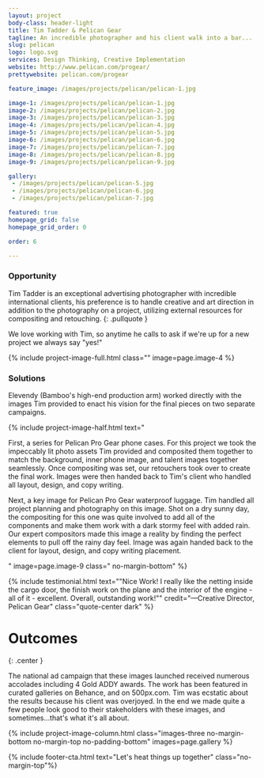 ```yaml
---
layout: project
body-class: header-light
title: Tim Tadder & Pelican Gear
tagline: An incredible photographer and his client walk into a bar...
slug: pelican
logo: logo.svg
services: Design Thinking, Creative Implementation
website: http://www.pelican.com/progear/
prettywebsite: pelican.com/progear

feature_image: /images/projects/pelican/pelican-1.jpg

image-1: /images/projects/pelican/pelican-1.jpg
image-2: /images/projects/pelican/pelican-2.jpg
image-3: /images/projects/pelican/pelican-3.jpg
image-4: /images/projects/pelican/pelican-4.jpg
image-5: /images/projects/pelican/pelican-5.jpg
image-6: /images/projects/pelican/pelican-6.jpg
image-7: /images/projects/pelican/pelican-7.jpg
image-8: /images/projects/pelican/pelican-8.jpg
image-9: /images/projects/pelican/pelican-9.jpg

gallery:
 - /images/projects/pelican/pelican-5.jpg
 - /images/projects/pelican/pelican-6.jpg
 - /images/projects/pelican/pelican-7.jpg

featured: true
homepage_grid: false
homepage_grid_order: 0

order: 6

---
```


### Opportunity
Tim Tadder is an exceptional advertising photographer with incredible international clients, his preference is to handle creative and art direction in addition to the photography on a project, utilizing external resources for compositing and retouching.
{: .pullquote }

We love working with Tim, so anytime he calls to ask if we're up for a new project we always say "yes!"

{% include project-image-full.html class="" image=page.image-4 %}

### Solutions
Elevendy (Bamboo's high-end production arm) worked directly with the images Tim provided to enact his vision for the final pieces on two separate campaigns. 


{% include project-image-half.html text="<p>First, a series for Pelican Pro Gear phone cases. For this project we took the impeccably lit photo assets Tim provided and composited them together to match the background, inner phone image, and talent images together seamlessly. Once compositing was set, our retouchers took over to create the final work. Images were then handed back to Tim's client who handled all layout, design, and copy writing.</p><p>Next, a key image for Pelican Pro Gear waterproof luggage. Tim handled all project planning and photography on this image. Shot on a dry sunny day, the compositing for this one was quite involved to add all of the components and make them work with a dark stormy feel with added rain. Our expert compositors made this image a reality by finding the perfect elements to pull off the rainy day feel. Image was again handed back to the client for layout, design, and copy writing placement.</p>" image=page.image-9 class=" no-margin-bottom" %}

{% include testimonial.html text="\"Nice Work! I really like the netting inside the cargo door, the finish work on the plane and the interior of the engine - all of it - excellent. Overall, outstanding work!\"" credit="—Creative Director, Pelican Gear" class="quote-center dark" %}

# Outcomes
{: .center }

The national ad campaign that these images launched received numerous accolades including 4 Gold ADDY awards. The work has been featured in curated galleries on Behance, and on 500px.com. Tim was ecstatic about the results because his client was overjoyed. In the end we made quite a few people look good to their stakeholders with these images, and sometimes...that's what it's all about.

{% include project-image-column.html class="images-three no-margin-bottom no-margin-top no-padding-bottom" images=page.gallery %}

{% include footer-cta.html text="Let's heat things up together"  class="no-margin-top"%}

